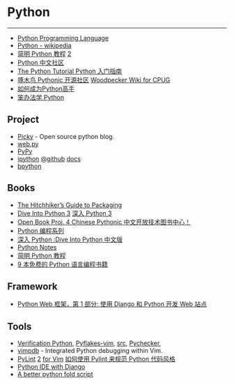 
# Python

----

* [Python Programming Language](http://www.python.org/)
* [Python - wikipedia](http://zh.wikipedia.org/zh-cn/Python)
* [简明 Python 教程](http://www.woodpecker.org.cn:9081/doc/abyteofpython_cn/chinese/)
    [2](http://linux.chinaitlab.com/manual/python_chinese/)
* [Python 中文社区](http://python.cn/)
* [The Python Tutorial Python 入门指南](http://tut-py3.appspot.com/)
* [啄木鸟 Pythonic 开源社区](http://www.woodpecker.org.cn/)
    [Woodpecker Wiki for CPUG](http://wiki.woodpecker.org.cn/moin/)
* [如何成为Python高手](http://www.aqee.net/2011/06/23/how-to-become-a-proficient-python-programmer/)
* [笨办法学 Python](http://lpthw-cn.ducktypist.com/en/latest/index.html)

## Project

* [Picky](http://picky.olivida.com/picky) - Open source python blog.
* [web.py](http://webpy.org/)
* [PyPy](http://pypy.org/)
* [ipython](http://ipython.scipy.org/moin/)
    [@github](https://github.com/ipython)
    [docs](http://ipython.github.com/ipython-doc/)
* [bpython](http://bpython-interpreter.org/)

## Books

* [The Hitchhiker’s Guide to Packaging](http://guide.python-distribute.org/)
* [Dive Into Python 3](http://diveintopython3.org/)
    [深入 Python 3](http://diveintopython3.com/)
* [Open Book Proj. 4 Chinese Pythonic 中文开放技术图书中心！](http://code.google.com/p/openbookproject/)
* [Python 编程系列](http://www.ibm.com/developerworks/cn/linux/theme/special/index.html#python)
* [深入 Python :Dive Into Python 中文版](http://i.linuxtoy.org/docs/dip/)
* [Python Notes](http://www.swaroopch.com/notes/Python)
* [简明 Python 教程](http://i.linuxtoy.org/docs/bop/)
* [9 本免费的 Python 语言编程书籍](http://linuxtoy.org/archives/9-free-python-books.html)

## Framework

* [Python Web 框架，第 1 部分: 使用 Django 和 Python 开发 Web 站点](http://www.ibm.com/developerworks/cn/linux/l-django/)

## Tools

* [Verification Python](http://vim-fr.org/index.php/Verification_Python),
    [Pyflakes-vim](http://www.vim.org/scripts/script.php?script_id=2441),
    [src](http://github.com/kevinw/pyflakes-vim),
    [Pychecker](http://pychecker.sourceforge.net/),
* [vimpdb](http://code.google.com/p/vimpdb/) - Integrated Python debugging within Vim.
* [PyLint](http://www.logilab.org/project/pylint)
    [2](http://pypi.python.org/pypi/pylint)
    [for Vim](http://www.vim.org/scripts/script.php?script_id=891)
    [如何使用 Pylint 来规范 Python 代码风格](http://www.ibm.com/developerworks/cn/linux/l-cn-pylint/index.html?ca=drs-cn-1217)
* [Python IDE with Django](http://www.jetbrains.com/pycharm/)
* [A better python fold script](http://www.vim.org/scripts/script.php?script_id=2527)
